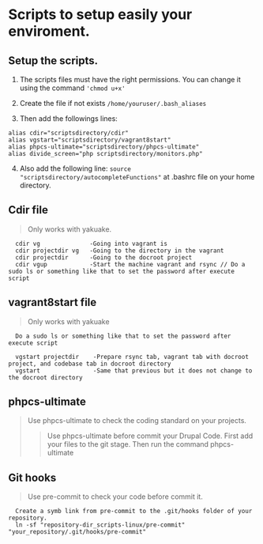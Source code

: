 # Scripts to setup easily your enviroment.

## Setup the scripts.

1. The scripts files must have the right permissions.
You can change it using the command `'chmod u+x'`

2. Create the file if not exists `/home/youruser/.bash_aliases`

3. Then add the followings lines:
```
alias cdir="scriptsdirectory/cdir"
alias vgstart="scriptsdirectory/vagrant8start"
alias phpcs-ultimate="scriptsdirectory/phpcs-ultimate"
alias divide_screen="php scriptsdirectory/monitors.php"
```

4. Also add the following line: `source "scriptsdirectory/autocompleteFunctions"` at .bashrc file on your home directory.

## Cdir file
> Only works with yakuake.
```
  cdir vg              -Going into vagrant is
  cdir projectdir vg   -Going to the directory in the vagrant
  cdir projectdir      -Going to the docroot project
  cdir vgup            -Start the machine vagrant and rsync // Do a sudo ls or something like that to set the password after execute script
```

## vagrant8start file
> Only works with yakuake
```
  Do a sudo ls or something like that to set the password after execute script

  vgstart projectdir    -Prepare rsync tab, vagrant tab with docroot project, and codebase tab in docroot directory
  vgstart               -Same that previous but it does not change to the docroot directory
```

## phpcs-ultimate
> Use phpcs-ultimate to check the coding standard on your projects.
>>  Use phpcs-ultimate before commit your Drupal Code.
>>  First add your files to the git stage.
>>  Then run the command phpcs-ultimate

## Git hooks
> Use pre-commit to check your code before commit it.
```
  Create a symb link from pre-commit to the .git/hooks folder of your repository.
  ln -sf "repository-dir_scripts-linux/pre-commit" "your_repository/.git/hooks/pre-commit"
```
